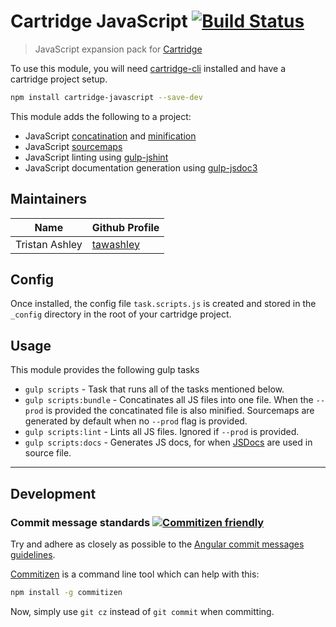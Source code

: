 # Cartridge JavaScript [![Build Status](https://travis-ci.org/cartridge/cartridge-javascript.svg?branch=master)](https://travis-ci.org/cartridge/cartridge-javascript)

> JavaScript expansion pack for [Cartridge](https://github.com/cartridge/cartridge)

To use this module, you will need [cartridge-cli](https://github.com/cartridge/cartridge-cli) installed and have a cartridge project setup.

```sh
npm install cartridge-javascript --save-dev
```

This module adds the following to a project:

* JavaScript [concatination](https://github.com/contra/gulp-concat) and [minification](https://github.com/terinjokes/gulp-uglify)
* JavaScript [sourcemaps](https://github.com/floridoo/gulp-sourcemaps)
* JavaScript linting using [gulp-jshint](https://github.com/spalger/gulp-jshint)
* JavaScript documentation generation using [gulp-jsdoc3](https://github.com/mlucool/gulp-jsdoc3)

## Maintainers

| Name          | Github Profile                  |
| ------------- |---------------------------------|
| Tristan Ashley  | [tawashley](https://github.com/tawashley) |

## Config

Once installed, the config file `task.scripts.js` is created and stored in the `_config` directory in the root of your cartridge project.

## Usage

This module provides the following gulp tasks

* `gulp scripts` - Task that runs all of the tasks mentioned below.
* `gulp scripts:bundle` - Concatinates all JS files into one file. When the `--prod` is provided the concatinated file is also minified. Sourcemaps are generated by default when no `--prod` flag is provided.
* `gulp scripts:lint` - Lints all JS files. Ignored if `--prod` is provided.
* `gulp scripts:docs` - Generates JS docs, for when [JSDocs](http://usejsdoc.org/) are used in source file.

* * * 

## Development
### Commit message standards [![Commitizen friendly](https://img.shields.io/badge/commitizen-friendly-brightgreen.svg)](http://commitizen.github.io/cz-cli/)
Try and adhere as closely as possible to the [Angular commit messages guidelines](https://github.com/angular/angular.js/blob/master/CONTRIBUTING.md#-git-commit-guidelines).

[Commitizen](https://github.com/commitizen/cz-cli) is a command line tool which can help with this:
```sh
npm install -g commitizen
```
Now, simply use `git cz` instead of `git commit` when committing.
